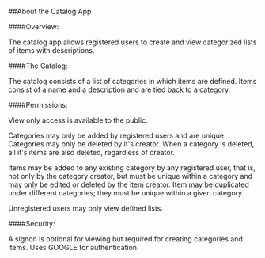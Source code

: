 
##About the Catalog App



####Overview:

The catalog app allows registered users to create and view categorized lists of items with descriptions.



####The Catalog:

The catalog consists of a list of categories in which items are defined.
Items consist of a name and a description and are tied back to a category.



####Permissions:

View only access is available to the public.

Categories may only be added by registered users and are unique.
Categories may only be deleted by it's creator.
When a category is deleted, all it's items are also deleted, regardless of creator.

Items may be added to any existing category by any registered user, that is, not only
by the category creator, but must be unique within a category and may only be edited
or deleted by the item creator.
Item may be duplicated under different categories;  they must be unique within a given
category.

Unregistered users may only view defined lists.



####Security:

A signon is optional for viewing but required for creating categories and items.
Uses GOOGLE for authentication. 





